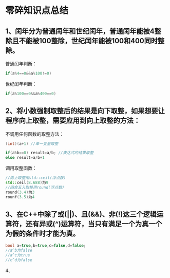 # 零碎知识点总结
## 1、闰年分为普通闰年和世纪闰年，普通闰年能被4整除且不能被100整除，世纪闰年能被100和400同时整除。<br>
 普通闰年判断：
```c++
if(a%4==0&&a%100!=0)
```
 世纪闰年判断：
```c++
if(a%100==0&&a%400==0)
```
## 2、将小数强制取整后的结果是向下取整，如果想要让程序向上取整，需要应用到向上取整的方法：
 不调用任何函数的取整方法：
 ```c++
(int)(a+1) //单一变量取整

if(a%b==0) result=a/b; //表达式的结果取整
else result=a/b+1
```
调用取整函数：
```c++
//向上取整用std::ceil(浮点数)
std::ceil(8.688)为9
//四舍五入取整用round(浮点数)
round(3.4)为3
rounf(3.5)为4
```
## 3、在C++中除了或(||)、且(&&)、非(!)这三个逻辑运算符，还有异或(^)运算符，当只有满足一个为真一个为假的条件时才能为真。
```c++
bool a=true,b=true,c=false,d=false;
//a^b为false
//a^c为true
//c^d为false
```
4、
